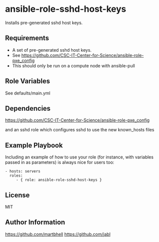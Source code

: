 ansible-role-sshd-host-keys
=========

Installs pre-generated sshd host keys.

Requirements
------------

 - A set of pre-generated sshd host keys.
  - See https://github.com/CSC-IT-Center-for-Science/ansible-role-pxe_config
 - This should only be run on a compute node with ansible-pull

Role Variables
--------------

See defaults/main.yml

Dependencies
------------

https://github.com/CSC-IT-Center-for-Science/ansible-role-pxe_config

and an sshd role which configures sshd to use the new known_hosts files

Example Playbook
----------------

Including an example of how to use your role (for instance, with variables passed in as parameters) is always nice for users too:

    - hosts: servers
      roles:
         - { role: ansible-role-sshd-host-keys }

License
-------

MIT

Author Information
------------------

https://github.com/martbhell
https://github.com/jabl


